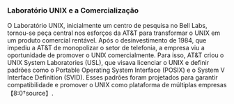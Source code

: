 ### Laboratório UNIX e a Comercialização

O Laboratório UNIX, inicialmente um centro de pesquisa no Bell Labs, tornou-se peça central nos esforços da AT&T para transformar o UNIX em um produto comercial rentável. Após o desinvestimento de 1984, que impediu a AT&T de monopolizar o setor de telefonia, a empresa viu a oportunidade de promover o UNIX comercialmente. Para isso, AT&T criou o UNIX System Laboratories (USL), que visava licenciar o UNIX e definir padrões como o Portable Operating System Interface (POSIX) e o System V Interface Definition (SVID). Esses padrões foram projetados para garantir compatibilidade e promover o UNIX como plataforma de múltiplas empresas【8:0†source】.